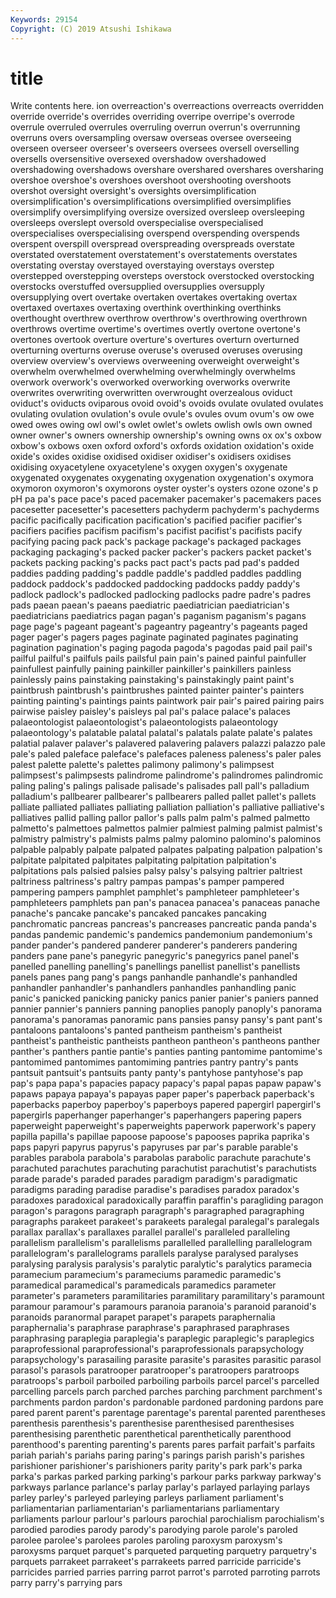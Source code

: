 ```yaml
---
Keywords: 29154
Copyright: (C) 2019 Atsushi Ishikawa
---
```


# title

Write contents here.
ion overreaction's overreactions overreacts overridden override override's
overrides overriding overripe overripe's overrode overrule overruled overrules overruling overrun
overrun's overrunning overruns overs oversampling oversaw overseas oversee overseeing overseen
overseer overseer's overseers oversees oversell overselling oversells oversensitive oversexed overshadow
overshadowed overshadowing overshadows overshare overshared overshares oversharing overshoe overshoe's overshoes
overshoot overshooting overshoots overshot oversight oversight's oversights oversimplification oversimplification's oversimplifications
oversimplified oversimplifies oversimplify oversimplifying oversize oversized oversleep oversleeping oversleeps overslept
oversold overspecialise overspecialised overspecialises overspecialising overspend overspending overspends overspent overspill
overspread overspreading overspreads overstate overstated overstatement overstatement's overstatements overstates overstating
overstay overstayed overstaying overstays overstep overstepped overstepping oversteps overstock overstocked
overstocking overstocks overstuffed oversupplied oversupplies oversupply oversupplying overt overtake overtaken
overtakes overtaking overtax overtaxed overtaxes overtaxing overthink overthinking overthinks overthought
overthrew overthrow overthrow's overthrowing overthrown overthrows overtime overtime's overtimes overtly
overtone overtone's overtones overtook overture overture's overtures overturn overturned overturning
overturns overuse overuse's overused overuses overusing overview overview's overviews overweening
overweight overweight's overwhelm overwhelmed overwhelming overwhelmingly overwhelms overwork overwork's overworked
overworking overworks overwrite overwrites overwriting overwritten overwrought overzealous oviduct oviduct's
oviducts oviparous ovoid ovoid's ovoids ovulate ovulated ovulates ovulating ovulation
ovulation's ovule ovule's ovules ovum ovum's ow owe owed owes
owing owl owl's owlet owlet's owlets owlish owls own owned
owner owner's owners ownership ownership's owning owns ox ox's oxbow
oxbow's oxbows oxen oxford oxford's oxfords oxidation oxidation's oxide oxide's
oxides oxidise oxidised oxidiser oxidiser's oxidisers oxidises oxidising oxyacetylene oxyacetylene's
oxygen oxygen's oxygenate oxygenated oxygenates oxygenating oxygenation oxygenation's oxymora oxymoron
oxymoron's oxymorons oyster oyster's oysters ozone ozone's p pH pa
pa's pace pace's paced pacemaker pacemaker's pacemakers paces pacesetter pacesetter's
pacesetters pachyderm pachyderm's pachyderms pacific pacifically pacification pacification's pacified pacifier
pacifier's pacifiers pacifies pacifism pacifism's pacifist pacifist's pacifists pacify pacifying
pacing pack pack's package package's packaged packages packaging packaging's packed
packer packer's packers packet packet's packets packing packing's packs pact
pact's pacts pad pad's padded paddies padding padding's paddle paddle's
paddled paddles paddling paddock paddock's paddocked paddocking paddocks paddy paddy's
padlock padlock's padlocked padlocking padlocks padre padre's padres pads paean
paean's paeans paediatric paediatrician paediatrician's paediatricians paediatrics pagan pagan's paganism
paganism's pagans page page's pageant pageant's pageantry pageantry's pageants paged
pager pager's pagers pages paginate paginated paginates paginating pagination pagination's
paging pagoda pagoda's pagodas paid pail pail's pailful pailful's pailfuls
pails pailsful pain pain's pained painful painfuller painfullest painfully paining
painkiller painkiller's painkillers painless painlessly pains painstaking painstaking's painstakingly paint
paint's paintbrush paintbrush's paintbrushes painted painter painter's painters painting painting's
paintings paints paintwork pair pair's paired pairing pairs pairwise paisley
paisley's paisleys pal pal's palace palace's palaces palaeontologist palaeontologist's palaeontologists
palaeontology palaeontology's palatable palatal palatal's palatals palate palate's palates palatial
palaver palaver's palavered palavering palavers palazzi palazzo pale pale's paled
paleface paleface's palefaces paleness paleness's paler pales palest palette palette's
palettes palimony palimony's palimpsest palimpsest's palimpsests palindrome palindrome's palindromes palindromic
paling paling's palings palisade palisade's palisades pall pall's palladium palladium's
pallbearer pallbearer's pallbearers palled pallet pallet's pallets palliate palliated palliates
palliating palliation palliation's palliative palliative's palliatives pallid palling pallor pallor's
palls palm palm's palmed palmetto palmetto's palmettoes palmettos palmier palmiest
palming palmist palmist's palmistry palmistry's palmists palms palmy palomino palomino's
palominos palpable palpably palpate palpated palpates palpating palpation palpation's palpitate
palpitated palpitates palpitating palpitation palpitation's palpitations pals palsied palsies palsy
palsy's palsying paltrier paltriest paltriness paltriness's paltry pampas pampas's pamper
pampered pampering pampers pamphlet pamphlet's pamphleteer pamphleteer's pamphleteers pamphlets pan
pan's panacea panacea's panaceas panache panache's pancake pancake's pancaked pancakes
pancaking panchromatic pancreas pancreas's pancreases pancreatic panda panda's pandas pandemic
pandemic's pandemics pandemonium pandemonium's pander pander's pandered panderer panderer's panderers
pandering panders pane pane's panegyric panegyric's panegyrics panel panel's panelled
panelling panelling's panellings panellist panellist's panellists panels panes pang pang's
pangs panhandle panhandle's panhandled panhandler panhandler's panhandlers panhandles panhandling panic
panic's panicked panicking panicky panics panier panier's paniers panned pannier
pannier's panniers panning panoplies panoply panoply's panorama panorama's panoramas panoramic
pans pansies pansy pansy's pant pant's pantaloons pantaloons's panted pantheism
pantheism's pantheist pantheist's pantheistic pantheists pantheon pantheon's pantheons panther panther's
panthers pantie pantie's panties panting pantomime pantomime's pantomimed pantomimes pantomiming
pantries pantry pantry's pants pantsuit pantsuit's pantsuits panty panty's pantyhose
pantyhose's pap pap's papa papa's papacies papacy papacy's papal papas
papaw papaw's papaws papaya papaya's papayas paper paper's paperback paperback's
paperbacks paperboy paperboy's paperboys papered papergirl papergirl's papergirls paperhanger paperhanger's
paperhangers papering papers paperweight paperweight's paperweights paperwork paperwork's papery papilla
papilla's papillae papoose papoose's papooses paprika paprika's paps papyri papyrus
papyrus's papyruses par par's parable parable's parables parabola parabola's parabolas
parabolic parachute parachute's parachuted parachutes parachuting parachutist parachutist's parachutists parade
parade's paraded parades paradigm paradigm's paradigmatic paradigms parading paradise paradise's
paradises paradox paradox's paradoxes paradoxical paradoxically paraffin paraffin's paragliding paragon
paragon's paragons paragraph paragraph's paragraphed paragraphing paragraphs parakeet parakeet's parakeets
paralegal paralegal's paralegals parallax parallax's parallaxes parallel parallel's paralleled paralleling
parallelism parallelism's parallelisms parallelled parallelling parallelogram parallelogram's parallelograms parallels paralyse
paralysed paralyses paralysing paralysis paralysis's paralytic paralytic's paralytics paramecia paramecium
paramecium's parameciums paramedic paramedic's paramedical paramedical's paramedicals paramedics parameter parameter's
parameters paramilitaries paramilitary paramilitary's paramount paramour paramour's paramours paranoia paranoia's
paranoid paranoid's paranoids paranormal parapet parapet's parapets paraphernalia paraphernalia's paraphrase
paraphrase's paraphrased paraphrases paraphrasing paraplegia paraplegia's paraplegic paraplegic's paraplegics paraprofessional
paraprofessional's paraprofessionals parapsychology parapsychology's parasailing parasite parasite's parasites parasitic parasol
parasol's parasols paratrooper paratrooper's paratroopers paratroops paratroops's parboil parboiled parboiling
parboils parcel parcel's parcelled parcelling parcels parch parched parches parching
parchment parchment's parchments pardon pardon's pardonable pardoned pardoning pardons pare
pared parent parent's parentage parentage's parental parented parentheses parenthesis parenthesis's
parenthesise parenthesised parenthesises parenthesising parenthetic parenthetical parenthetically parenthood parenthood's parenting
parenting's parents pares parfait parfait's parfaits pariah pariah's pariahs paring
paring's parings parish parish's parishes parishioner parishioner's parishioners parity parity's
park park's parka parka's parkas parked parking parking's parkour parks
parkway parkway's parkways parlance parlance's parlay parlay's parlayed parlaying parlays
parley parley's parleyed parleying parleys parliament parliament's parliamentarian parliamentarian's parliamentarians
parliamentary parliaments parlour parlour's parlours parochial parochialism parochialism's parodied parodies
parody parody's parodying parole parole's paroled parolee parolee's parolees paroles
paroling paroxysm paroxysm's paroxysms parquet parquet's parqueted parqueting parquetry parquetry's
parquets parrakeet parrakeet's parrakeets parred parricide parricide's parricides parried parries
parring parrot parrot's parroted parroting parrots parry parry's parrying pars
